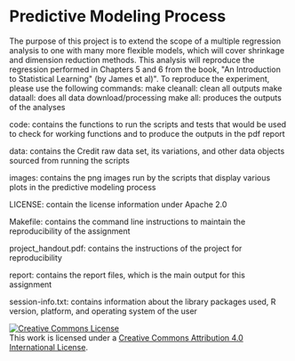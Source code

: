 # Predictive Modeling Process

The purpose of this project is to extend the scope of a multiple regression analysis to one with many more flexible models, which will cover shrinkage and dimension reduction methods. This analysis will reproduce the regression performed in Chapters 5 and 6 from the book, "An Introduction to Statistical Learning" (by James et al)". To reproduce the experiment, please use the following commands:
	make cleanall: clean all outputs
	make dataall: does all data download/processing
	make all: produces the outputs of the analyses

code: contains the functions to run the scripts and tests that would be used to check for working functions and to produce the outputs in the pdf report

data: contains the Credit raw data set, its variations, and other data objects sourced from running the scripts

images: contains the png images run by the scripts that display various plots in the predictive modeling process

LICENSE: contain the license information under Apache 2.0

Makefile: contains the command line instructions to maintain the reproducibility of the assignment

project_handout.pdf: contains the instructions of the project for reproducibility

report: contains the report files, which is the main output for this assignment

session-info.txt: contains information about the library packages used, R version, platform, and operating system of the user

<a rel="license" href="http://creativecommons.org/licenses/by/4.0/"><img alt="Creative Commons License" style="border-width:0" src="https://i.creativecommons.org/l/by/4.0/88x31.png" /></a><br />This work is licensed under a <a rel="license" href="http://creativecommons.org/licenses/by/4.0/">Creative Commons Attribution 4.0 International License</a>.